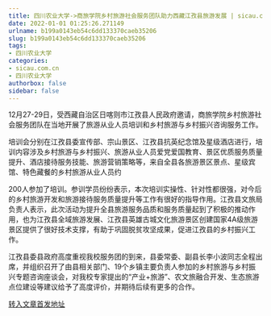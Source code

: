 ```yaml
---
title: 四川农业大学->商旅学院乡村旅游社会服务团队助力西藏江孜县旅游发展 | sicau.com.cn
date: 2022-01-01 01:25:26.271149
urlname: b199a0143eb54c6dd133370caeb35206
slug: b199a0143eb54c6dd133370caeb35206
tags: 
- 四川农业大学
categories:
- sicau.com.cn
- 四川农业大学
authorbox: false
sidebar: false
---
```

12月27-29日，受西藏自治区日喀则市江孜县人民政府邀请，商旅学院乡村旅游社会服务团队在当地开展了旅游从业人员培训和乡村旅游与乡村振兴咨询服务工作。

培训会分别在江孜县委宣传部、宗山景区、江孜县抗英纪念馆及星级酒店进行，培训内容涉及乡村旅游与乡村振兴、旅游从业人员爱党爱国教育、景区优质服务质量提升、酒店接待服务技能、旅游营销策略等，来自全县各旅游景区景点、星级宾馆、特色藏餐的乡村旅游从业人员约
<!--more-->
200人参加了培训。参训学员纷纷表示，本次培训实操性、针对性都很强，对今后的乡村旅游开发和旅游接待服务质量提升等工作有很好的指导作用。江孜县文旅局负责人表示，此次活动为提升全县旅游服务品质和服务质量起到了积极的推动作用，也为江孜县全域旅游发展、江孜县英雄古城文化旅游景区创建国家4A级旅游景区提供了很好技术支撑，有助于巩固脱贫攻坚成果，促进江孜县的乡村振兴工作。

江孜县委县政府高度重视我校服务团的到来，县委常委、副县长李小波同志全程出席，并组织召开了由县相关部门、19个乡镇主要负责人参加的乡村旅游与乡村振兴专题咨询座谈会，对我校专家提出的“产业+旅游”、农文旅融合开发、生态旅游点位建设等建议给予了高度评价，并期待后续有更多的合作。



[转入文章首发地址](https://news.sicau.edu.cn/info/1078/66329.htm)